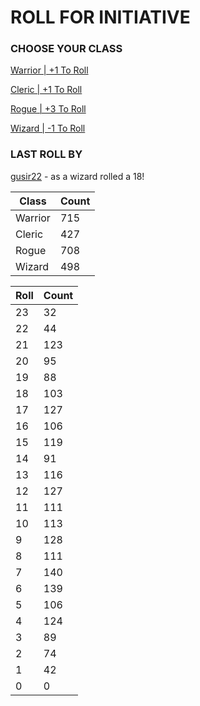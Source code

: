 # ROLL FOR INITIATIVE
### CHOOSE YOUR CLASS

[Warrior | +1 To Roll](https://github.com/benjaminsampica/benjaminsampica/issues/new?title=roll%7Cwarrior&body=Just+click+%27Submit+new+issue%27.)

[Cleric | +1 To Roll](https://github.com/benjaminsampica/benjaminsampica/issues/new?title=roll%7Ccleric&body=Just+click+%27Submit+new+issue%27.)

[Rogue | +3 To Roll](https://github.com/benjaminsampica/benjaminsampica/issues/new?title=roll%7Crogue&body=Just+click+%27Submit+new+issue%27.)

[Wizard | -1 To Roll](https://github.com/benjaminsampica/benjaminsampica/issues/new?title=roll%7Cwizard&body=Just+click+%27Submit+new+issue%27.)
### LAST ROLL BY
[gusir22](https://www.github.com/gusir22) - as a wizard rolled a 18!

|Class|Count|
|-|-|
|Warrior|715|
|Cleric|427|
|Rogue|708|
|Wizard|498|

|Roll|Count|
|-|-|
|23|32
|22|44
|21|123
|20|95
|19|88
|18|103
|17|127
|16|106
|15|119
|14|91
|13|116
|12|127
|11|111
|10|113
|9|128
|8|111
|7|140
|6|139
|5|106
|4|124
|3|89
|2|74
|1|42
|0|0
